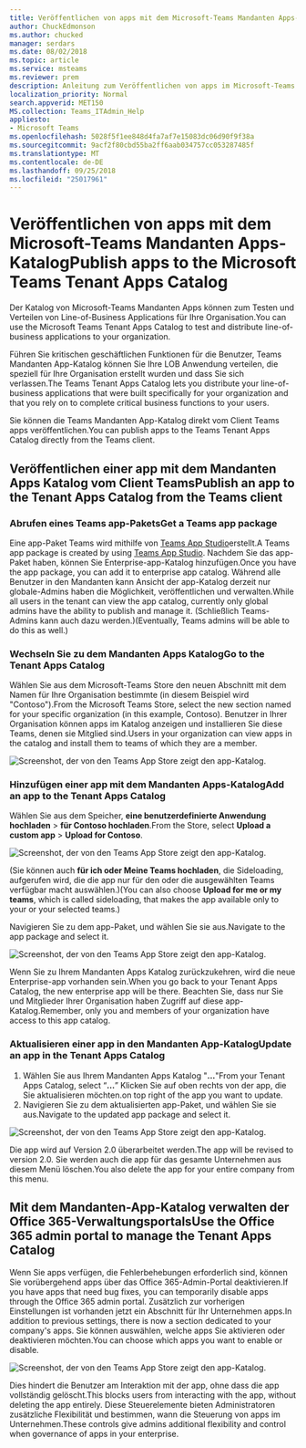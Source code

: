 ```yaml
---
title: Veröffentlichen von apps mit dem Microsoft-Teams Mandanten Apps-Katalog
author: ChuckEdmonson
ms.author: chucked
manager: serdars
ms.date: 08/02/2018
ms.topic: article
ms.service: msteams
ms.reviewer: prem
description: Anleitung zum Veröffentlichen von apps im Microsoft-Teams Mandanten Apps Katalog.
localization_priority: Normal
search.appverid: MET150
MS.collection: Teams_ITAdmin_Help
appliesto:
- Microsoft Teams
ms.openlocfilehash: 5028f5f1ee848d4fa7af7e15083dc06d90f9f38a
ms.sourcegitcommit: 9acf2f80cbd55ba2ff6aab034757cc053287485f
ms.translationtype: MT
ms.contentlocale: de-DE
ms.lasthandoff: 09/25/2018
ms.locfileid: "25017961"
---
```

<a name="publish-apps-to-the-microsoft-teams-tenant-apps-catalog"></a><span data-ttu-id="d7f39-103">Veröffentlichen von apps mit dem Microsoft-Teams Mandanten Apps-Katalog</span><span class="sxs-lookup"><span data-stu-id="d7f39-103">Publish apps to the Microsoft Teams Tenant Apps Catalog</span></span>
=======================================================

<span data-ttu-id="d7f39-104">Der Katalog von Microsoft-Teams Mandanten Apps können zum Testen und Verteilen von Line-of-Business Applications für Ihre Organisation.</span><span class="sxs-lookup"><span data-stu-id="d7f39-104">You can use the Microsoft Teams Tenant Apps Catalog to test and distribute line-of-business applications to your organization.</span></span> 

<span data-ttu-id="d7f39-105">Führen Sie kritischen geschäftlichen Funktionen für die Benutzer, Teams Mandanten App-Katalog können Sie Ihre LOB Anwendung verteilen, die speziell für Ihre Organisation erstellt wurden und dass Sie sich verlassen.</span><span class="sxs-lookup"><span data-stu-id="d7f39-105">The Teams Tenant Apps Catalog lets you distribute your line-of-business applications that were built specifically for your organization and that you rely on to complete critical business functions to your users.</span></span> 
 
<span data-ttu-id="d7f39-106">Sie können die Teams Mandanten App-Katalog direkt vom Client Teams apps veröffentlichen.</span><span class="sxs-lookup"><span data-stu-id="d7f39-106">You can publish apps to the Teams Tenant Apps Catalog directly from the Teams client.</span></span>

## <a name="publish-an-app-to-the-tenant-apps-catalog-from-the-teams-client"></a><span data-ttu-id="d7f39-107">Veröffentlichen einer app mit dem Mandanten Apps Katalog vom Client Teams</span><span class="sxs-lookup"><span data-stu-id="d7f39-107">Publish an app to the Tenant Apps Catalog from the Teams client</span></span>

### <a name="get-a-teams-app-package"></a><span data-ttu-id="d7f39-108">Abrufen eines Teams app-Pakets</span><span class="sxs-lookup"><span data-stu-id="d7f39-108">Get a Teams app package</span></span>

<span data-ttu-id="d7f39-109">Eine app-Paket Teams wird mithilfe von [Teams App Studio](https://docs.microsoft.com/microsoftteams/platform/get-started/get-started-app-studio)erstellt.</span><span class="sxs-lookup"><span data-stu-id="d7f39-109">A Teams app package is created by using [Teams App Studio](https://docs.microsoft.com/microsoftteams/platform/get-started/get-started-app-studio).</span></span> <span data-ttu-id="d7f39-110">Nachdem Sie das app-Paket haben, können Sie Enterprise-app-Katalog hinzufügen.</span><span class="sxs-lookup"><span data-stu-id="d7f39-110">Once you have the app package, you can add it to enterprise app catalog.</span></span> <span data-ttu-id="d7f39-111">Während alle Benutzer in den Mandanten kann Ansicht der app-Katalog derzeit nur globale-Admins haben die Möglichkeit, veröffentlichen und verwalten.</span><span class="sxs-lookup"><span data-stu-id="d7f39-111">While all users in the tenant can view the app catalog, currently only global admins have the ability to publish and manage it.</span></span> <span data-ttu-id="d7f39-112">(Schließlich Teams-Admins kann auch dazu werden.)</span><span class="sxs-lookup"><span data-stu-id="d7f39-112">(Eventually, Teams admins will be able to do this as well.)</span></span>

### <a name="go-to-the-tenant-apps-catalog"></a><span data-ttu-id="d7f39-113">Wechseln Sie zu dem Mandanten Apps Katalog</span><span class="sxs-lookup"><span data-stu-id="d7f39-113">Go to the Tenant Apps Catalog</span></span>

<span data-ttu-id="d7f39-114">Wählen Sie aus dem Microsoft-Teams Store den neuen Abschnitt mit dem Namen für Ihre Organisation bestimmte (in diesem Beispiel wird "Contoso").</span><span class="sxs-lookup"><span data-stu-id="d7f39-114">From the Microsoft Teams Store, select the new section named for your specific organization (in this example, Contoso).</span></span> <span data-ttu-id="d7f39-115">Benutzer in Ihrer Organisation können apps im Katalog anzeigen und installieren Sie diese Teams, denen sie Mitglied sind.</span><span class="sxs-lookup"><span data-stu-id="d7f39-115">Users in your organization can view apps in the catalog and install them to teams of which they are a member.</span></span> 

![Screenshot, der von den Teams App Store zeigt den app-Katalog.](media/private-app-store-teams-image01.png)

### <a name="add-an-app-to-the-tenant-apps-catalog"></a><span data-ttu-id="d7f39-117">Hinzufügen einer app mit dem Mandanten Apps-Katalog</span><span class="sxs-lookup"><span data-stu-id="d7f39-117">Add an app to the Tenant Apps Catalog</span></span>

<span data-ttu-id="d7f39-118">Wählen Sie aus dem Speicher, **eine benutzerdefinierte Anwendung hochladen** > **für Contoso hochladen**.</span><span class="sxs-lookup"><span data-stu-id="d7f39-118">From the Store, select **Upload a custom app** > **Upload for Contoso**.</span></span>

![Screenshot, der von den Teams App Store zeigt den app-Katalog.](media/private-app-store-teams-image02.png)

<span data-ttu-id="d7f39-120">(Sie können auch **für ich oder Meine Teams hochladen**, die Sideloading, aufgerufen wird, die die app nur für den oder die ausgewählten Teams verfügbar macht auswählen.)</span><span class="sxs-lookup"><span data-stu-id="d7f39-120">(You can also choose **Upload for me or my teams**, which is called sideloading, that makes the app available only to your or your selected teams.)</span></span> 

<span data-ttu-id="d7f39-121">Navigieren Sie zu dem app-Paket, und wählen Sie sie aus.</span><span class="sxs-lookup"><span data-stu-id="d7f39-121">Navigate to the app package and select it.</span></span>

![Screenshot, der von den Teams App Store zeigt den app-Katalog.](media/private-app-store-teams-image03.png)

<span data-ttu-id="d7f39-123">Wenn Sie zu Ihrem Mandanten Apps Katalog zurückzukehren, wird die neue Enterprise-app vorhanden sein.</span><span class="sxs-lookup"><span data-stu-id="d7f39-123">When you go back to your Tenant Apps Catalog, the new enterprise app will be there.</span></span> <span data-ttu-id="d7f39-124">Beachten Sie, dass nur Sie und Mitglieder Ihrer Organisation haben Zugriff auf diese app-Katalog.</span><span class="sxs-lookup"><span data-stu-id="d7f39-124">Remember, only you and members of your organization have access to this app catalog.</span></span>

### <a name="update-an-app-in-the-tenant-apps-catalog"></a><span data-ttu-id="d7f39-125">Aktualisieren einer app in den Mandanten App-Katalog</span><span class="sxs-lookup"><span data-stu-id="d7f39-125">Update an app in the Tenant Apps Catalog</span></span>

1. <span data-ttu-id="d7f39-126">Wählen Sie aus Ihrem Mandanten Apps Katalog "**...**"</span><span class="sxs-lookup"><span data-stu-id="d7f39-126">From your Tenant Apps Catalog, select “**…**”</span></span> <span data-ttu-id="d7f39-127">Klicken Sie auf oben rechts von der app, die Sie aktualisieren möchten.</span><span class="sxs-lookup"><span data-stu-id="d7f39-127">on top right of the app you want to update.</span></span>
2. <span data-ttu-id="d7f39-128">Navigieren Sie zu dem aktualisierten app-Paket, und wählen Sie sie aus.</span><span class="sxs-lookup"><span data-stu-id="d7f39-128">Navigate to the updated app package and select it.</span></span>

![Screenshot, der von den Teams App Store zeigt den app-Katalog.](media/private-app-store-teams-image04.png)

<span data-ttu-id="d7f39-130">Die app wird auf Version 2.0 überarbeitet werden.</span><span class="sxs-lookup"><span data-stu-id="d7f39-130">The app will be revised to version 2.0.</span></span> <span data-ttu-id="d7f39-131">Sie werden auch die app für das gesamte Unternehmen aus diesem Menü löschen.</span><span class="sxs-lookup"><span data-stu-id="d7f39-131">You also delete the app for your entire company from this menu.</span></span>

## <a name="use-the-office-365-admin-portal-to-manage-the-tenant-apps-catalog"></a><span data-ttu-id="d7f39-132">Mit dem Mandanten-App-Katalog verwalten der Office 365-Verwaltungsportals</span><span class="sxs-lookup"><span data-stu-id="d7f39-132">Use the Office 365 admin portal to manage the Tenant Apps Catalog</span></span>

<span data-ttu-id="d7f39-133">Wenn Sie apps verfügen, die Fehlerbehebungen erforderlich sind, können Sie vorübergehend apps über das Office 365-Admin-Portal deaktivieren.</span><span class="sxs-lookup"><span data-stu-id="d7f39-133">If you have apps that need bug fixes, you can temporarily disable apps through the Office 365 admin portal.</span></span> <span data-ttu-id="d7f39-134">Zusätzlich zur vorherigen Einstellungen ist vorhanden jetzt ein Abschnitt für Ihr Unternehmen apps.</span><span class="sxs-lookup"><span data-stu-id="d7f39-134">In addition to previous settings, there is now a section dedicated to your company's apps.</span></span> <span data-ttu-id="d7f39-135">Sie können auswählen, welche apps Sie aktivieren oder deaktivieren möchten.</span><span class="sxs-lookup"><span data-stu-id="d7f39-135">You can choose which apps you want to enable or disable.</span></span>

![Screenshot, der von den Teams App Store zeigt den app-Katalog.](media/private-app-store-teams-image05.png)

<span data-ttu-id="d7f39-137">Dies hindert die Benutzer am Interaktion mit der app, ohne dass die app vollständig gelöscht.</span><span class="sxs-lookup"><span data-stu-id="d7f39-137">This blocks users from interacting with the app, without deleting the app entirely.</span></span> <span data-ttu-id="d7f39-138">Diese Steuerelemente bieten Administratoren zusätzliche Flexibilität und bestimmen, wann die Steuerung von apps im Unternehmen.</span><span class="sxs-lookup"><span data-stu-id="d7f39-138">These controls give admins additional flexibility and control when governance of apps in your enterprise.</span></span> 


